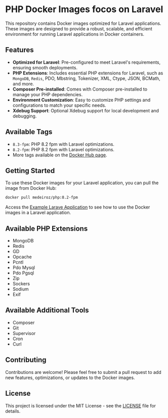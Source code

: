 # PHP Docker Images focos on Laravel

This repository contains Docker images optimized for Laravel applications. These images are designed to provide a robust, scalable, and efficient environment for running Laravel applications in Docker containers.

## Features

- **Optimized for Laravel**: Pre-configured to meet Laravel's requirements, ensuring smooth deployments.
- **PHP Extensions**: Includes essential PHP extensions for Laravel, such as `MongoDB`, `Redis`, PDO, Mbstring, Tokenizer, XML, Ctype, JSON, BCMath, and more.
- **Composer Pre-installed**: Comes with Composer pre-installed to manage your PHP dependencies.
- **Environment Customization**: Easy to customize PHP settings and configurations to match your specific needs.
- **Xdebug Support**: Optional Xdebug support for local development and debugging.

## Available Tags
- `8.3-fpm`: PHP 8.2 fpm with Laravel optimizations.
- `8.2-fpm`: PHP 8.2 fpm with Laravel optimizations.
- More tags available on the [Docker Hub page](#https://hub.docker.com/r/medeiroz/php).

## Getting Started

To use these Docker images for your Laravel application, you can pull the image from Docker Hub:

```bash
docker pull medeiroz/php:8.2-fpm
```

Access the [Example Larave Application](https://github.com/medeiroz/laravel-skeleton) to see how to use the Docker images in a Laravel application.

## Available PHP Extensions
- MongoDB
- Redis
- GD
- Opcache
- Pcntl
- Pdo Mysql
- Pdo Pgsql
- Zip
- Sockers
- Sodium
- Exif

## Available Additional Tools
- Composer
- Git
- Supervisor
- Cron
- Curl

## Contributing
Contributions are welcome! Please feel free to submit a pull request to add new features, optimizations, or updates to the Docker images.

## License
This project is licensed under the MIT License - see the [LICENSE](/LICENSE) file for details.